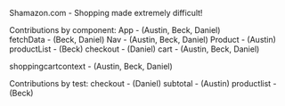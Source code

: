 Shamazon.com - Shopping made extremely difficult!



Contributions by component:
App - (Austin, Beck, Daniel) <br />
fetchData - (Beck, Daniel)
Nav - (Austin, Beck, Daniel)
Product - (Austin)
productList - (Beck)
checkout - (Daniel)
cart - (Austin, Beck, Daniel)

shoppingcartcontext - (Austin, Beck, Daniel)

Contributions by test:
checkout - (Daniel)
subtotal - (Austin)
productlist - (Beck)
